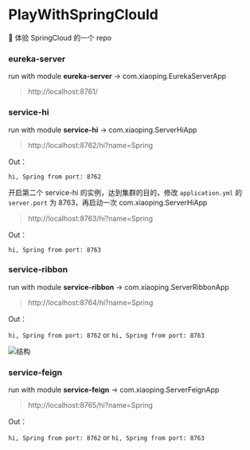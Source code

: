 # PlayWithSpringClould

🍰 体验 SpringCloud 的一个 repo

### eureka-server

run with module **eureka-server** -> com.xiaoping.EurekaServerApp

> http://localhost:8761/

### service-hi

run with module **service-hi** -> com.xiaoping.ServerHiApp

> http://localhost:8762/hi?name=Spring

Out：

`hi, Spring from port: 8762`

开启第二个 service-hi 的实例，达到集群的目的，修改 `application.yml` 的 `server.port` 为 8763，再启动一次 com.xiaoping.ServerHiApp

> http://localhost:8763/hi?name=Spring

Out：

`hi, Spring from port: 8763`

### service-ribbon

run with module **service-ribbon** -> com.xiaoping.ServerRibbonApp

> http://localhost:8764/hi?name=Spring

Out：

`hi, Spring from port: 8762` or `hi, Spring from port: 8763`

![结构](http://upload-images.jianshu.io/upload_images/2279594-9f10b702188a129d.png)


### service-feign

run with module **service-feign** -> com.xiaoping.ServerFeignApp

> http://localhost:8765/hi?name=Spring

Out：

`hi, Spring from port: 8762` or `hi, Spring from port: 8763`

